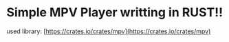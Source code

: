 # Simple MPV Player writting in RUST!!

used library:
[https://crates.io/crates/mpv](https://crates.io/crates/mpv)
